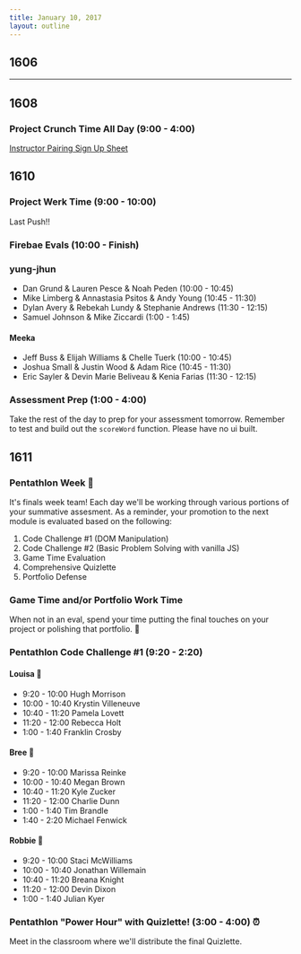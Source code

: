 ```yaml
---
title: January 10, 2017
layout: outline
---
```


## 1606

***

## 1608

### Project Crunch Time All Day (9:00 - 4:00)  

[Instructor Pairing Sign Up Sheet](https://docs.google.com/spreadsheets/d/16NI-dyR46yLPql7Eo_CrAWS8mNpJTIuzkcNXUl8SZsg/edit?usp=sharing)

## 1610

### Project Werk Time (9:00 - 10:00)

Last Push!!

### Firebae Evals (10:00 - Finish)

### yung-jhun

* Dan Grund & Lauren Pesce & Noah Peden (10:00 - 10:45)
* Mike Limberg & Annastasia Psitos & Andy Young (10:45 - 11:30)
* Dylan Avery & Rebekah Lundy & Stephanie Andrews (11:30 - 12:15)
* Samuel Johnson & Mike Ziccardi (1:00 - 1:45)

#### Meeka

* Jeff Buss & Elijah Williams & Chelle Tuerk (10:00 - 10:45)
* Joshua Small & Justin Wood & Adam Rice (10:45 - 11:30)
* Eric Sayler & Devin Marie Beliveau & Kenia Farias (11:30 - 12:15)

### Assessment Prep (1:00 - 4:00)

Take the rest of the day to prep for your assessment tomorrow. Remember to test and build out the `scoreWord` function. Please have no ui built.

## 1611

### Pentathlon Week :poultry_leg:
It's finals week team! Each day we'll be working through various portions of your summative assesment. As a reminder, your promotion to the next module is evaluated based on the following:

1. Code Challenge #1 (DOM Manipulation)
2. Code Challenge #2 (Basic Problem Solving with vanilla JS)
3. Game Time Evaluation
4. Comprehensive Quizlette
5. Portfolio Defense

### Game Time and/or Portfolio Work Time
When not in an eval, spend your time putting the final touches on your project or polishing that portfolio. :gem:

### Pentathlon Code Challenge #1 (9:20 - 2:20)

#### Louisa :hear_no_evil:
- 9:20 - 10:00 Hugh Morrison
- 10:00 - 10:40 Krystin Villeneuve
- 10:40 - 11:20 Pamela Lovett
- 11:20 - 12:00 Rebecca Holt
- 1:00 - 1:40 Franklin Crosby

#### Bree :see_no_evil:
- 9:20 - 10:00 Marissa Reinke
- 10:00 - 10:40 Megan Brown
- 10:40 - 11:20 Kyle Zucker
- 11:20 - 12:00 Charlie Dunn
- 1:00 - 1:40 Tim Brandle
- 1:40 - 2:20 Michael Fenwick

#### Robbie :speak_no_evil:
- 9:20 - 10:00 Staci McWilliams
- 10:00 - 10:40 Jonathan Willemain
- 10:40 - 11:20 Breana Knight
- 11:20 - 12:00 Devin Dixon
- 1:00 - 1:40 Julian Kyer


### Pentathlon "Power Hour" with Quizlette! (3:00 - 4:00) :alarm_clock:
Meet in the classroom where we'll distribute the final Quizlette.
